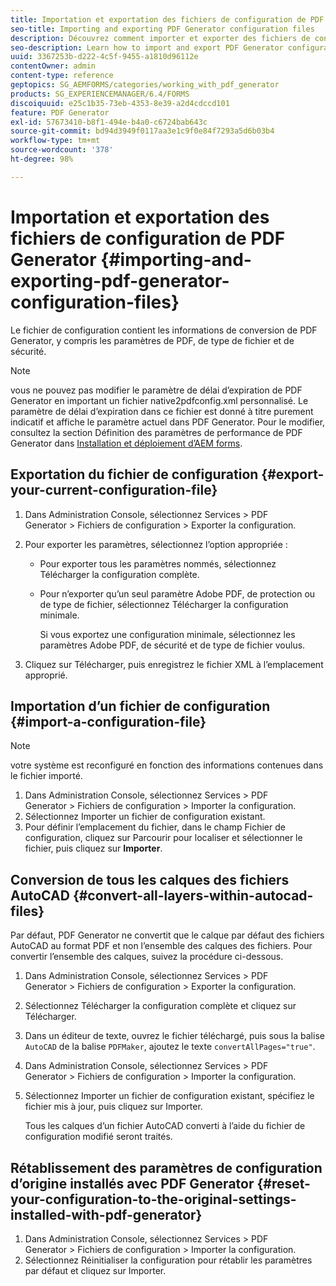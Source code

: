 ```yaml
---
title: Importation et exportation des fichiers de configuration de PDF Generator
seo-title: Importing and exporting PDF Generator configuration files
description: Découvrez comment importer et exporter des fichiers de configuration PDF Generator.
seo-description: Learn how to import and export PDF Generator configuration files.
uuid: 3367253b-d222-4c5f-9455-a1810d96112e
contentOwner: admin
content-type: reference
geptopics: SG_AEMFORMS/categories/working_with_pdf_generator
products: SG_EXPERIENCEMANAGER/6.4/FORMS
discoiquuid: e25c1b35-73eb-4353-8e39-a2d4cdccd101
feature: PDF Generator
exl-id: 57673410-b8f1-494e-b4a0-c6724bab643c
source-git-commit: bd94d3949f0117aa3e1c9f0e84f7293a5d6b03b4
workflow-type: tm+mt
source-wordcount: '378'
ht-degree: 98%

---
```


# Importation et exportation des fichiers de configuration de PDF Generator {#importing-and-exporting-pdf-generator-configuration-files}

Le fichier de configuration contient les informations de conversion de PDF Generator, y compris les paramètres de PDF, de type de fichier et de sécurité.

>[!NOTE]
>
>vous ne pouvez pas modifier le paramètre de délai d’expiration de PDF Generator en important un fichier native2pdfconfig.xml personnalisé. Le paramètre de délai d’expiration dans ce fichier est donné à titre purement indicatif et affiche le paramètre actuel dans PDF Generator. Pour le modifier, consultez la section Définition des paramètres de performance de PDF Generator dans [Installation et déploiement d’AEM forms](https://www.adobe.com/go/learn_aemforms_installJBoss_63).

## Exportation du fichier de configuration {#export-your-current-configuration-file}

1. Dans Administration Console, sélectionnez Services > PDF Generator > Fichiers de configuration > Exporter la configuration.
1. Pour exporter les paramètres, sélectionnez l’option appropriée :

   * Pour exporter tous les paramètres nommés, sélectionnez Télécharger la configuration complète.
   * Pour n’exporter qu’un seul paramètre Adobe PDF, de protection ou de type de fichier, sélectionnez Télécharger la configuration minimale.

      Si vous exportez une configuration minimale, sélectionnez les paramètres Adobe PDF, de sécurité et de type de fichier voulus.

1. Cliquez sur Télécharger, puis enregistrez le fichier XML à l’emplacement approprié.

## Importation d’un fichier de configuration {#import-a-configuration-file}

>[!NOTE]
>
>votre système est reconfiguré en fonction des informations contenues dans le fichier importé.

1. Dans Administration Console, sélectionnez Services > PDF Generator > Fichiers de configuration > Importer la configuration.
1. Sélectionnez Importer un fichier de configuration existant.
1. Pour définir l’emplacement du fichier, dans le champ Fichier de configuration, cliquez sur Parcourir pour localiser et sélectionner le fichier, puis cliquez sur **Importer**.

## Conversion de tous les calques des fichiers AutoCAD {#convert-all-layers-within-autocad-files}

Par défaut, PDF Generator ne convertit que le calque par défaut des fichiers AutoCAD au format PDF et non l’ensemble des calques des fichiers. Pour convertir l’ensemble des calques, suivez la procédure ci-dessous.

1. Dans Administration Console, sélectionnez Services > PDF Generator > Fichiers de configuration > Exporter la configuration.
1. Sélectionnez Télécharger la configuration complète et cliquez sur Télécharger.
1. Dans un éditeur de texte, ouvrez le fichier téléchargé, puis sous la balise `AutoCAD` de la balise `PDFMaker`, ajoutez le texte `convertAllPages="true"`.
1. Dans Administration Console, sélectionnez Services > PDF Generator > Fichiers de configuration > Importer la configuration.
1. Sélectionnez Importer un fichier de configuration existant, spécifiez le fichier mis à jour, puis cliquez sur Importer.

   Tous les calques d’un fichier AutoCAD converti à l’aide du fichier de configuration modifié seront traités.

## Rétablissement des paramètres de configuration d’origine installés avec PDF Generator {#reset-your-configuration-to-the-original-settings-installed-with-pdf-generator}

1. Dans Administration Console, sélectionnez Services > PDF Generator > Fichiers de configuration > Importer la configuration.
1. Sélectionnez Réinitialiser la configuration pour rétablir les paramètres par défaut et cliquez sur Importer.
